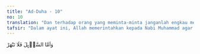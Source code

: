 ```yaml
---
title: "Ad-Duha - 10"
no: 10
translation: "Dan terhadap orang yang meminta-minta janganlah engkau menghardik(nya)."
tafsir: "Dalam ayat ini, Allah memerintahkan kepada Nabi Muhammad agar orang-orang yang meminta sesuatu kepadanya jangan ditolak dengan kasar dan dibentak, malah sebaliknya diberi sesuatu atau ditolak secara halus. Ada pendapat bahwa yang dimaksud dengan kata as-sa'il adalah orang yang memohon petunjuk, maka hendaknya pemohon ini dilayani dengan lemah lembut sambil memenuhi permohonannya."
---
```


وَاَمَّا السَّاۤىِٕلَ فَلَا تَنْهَرْ
